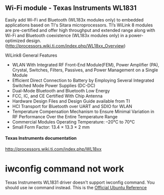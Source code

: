 ## Wi-Fi module - Texas Instruments WL1831
Easily add Wi-Fi and Bluetooth (WL183x modules only) to embedded applications based on TI's Sitara microprocessors. TI’s WiLink 8 modules are pre-certified and offer high throughput and extended range along with Wi-Fi and Bluetooth coexistence (WL183x modules only) in a power-optimized design. (http://processors.wiki.ti.com/index.php/WL18xx_Overview)

WiLink8 General Features

* WLAN With Integrated RF Front-End Module(FEM), Power Amplifier (PA), Crystal, Switches, Filters, Passives, and Power Management on a Single Module
* Efficient Direct Connection to Battery by Employing Several Integrated Switched Mode Power Supplies (DC-DC)
* Dual-Mode Bluetooth and Bluetooth Low Energy
* FCC, IC, and CE Certified With Chip Antenna
* Hardware Design Files and Design Guide available from TI 
* HCI Transport for Bluetooth over UART and SDIO for WLAN
* Temperature Compensation Mechanism to Ensure Minimal Variation in RF Performance Over the Entire Temperature Range
* Commercial Modules Operating Temperature: –20°C to 70°C
* Small Form Factor: 13.4 × 13.3 × 2 mm


#### Texas Instruments documentation
http://processors.wiki.ti.com/index.php/WL18xx


# iwconfig command not work
Texas Instruments WL1831 driver doesn't support iwconfig command.  You should use iw command instead. 
This is the [Official Ubuntu Reference](http://manpages.ubuntu.com/manpages/vivid/man8/iw.8.html)


